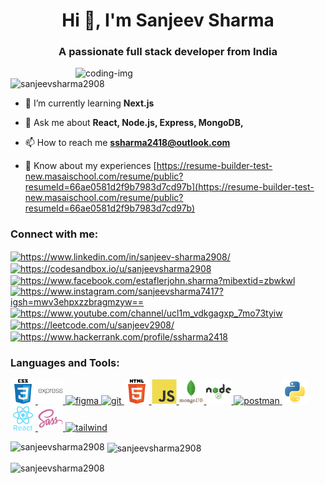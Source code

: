 <h1 align="center">Hi 👋, I'm Sanjeev Sharma</h1>
<h3 align="center">A passionate full stack developer from India</h3>
<img align="right" alt="coding-img" width="400" src="https://www.scmgalaxy.com/tutorials/wp-content/uploads/2021/09/Full-stack-developer-1.png">

<p align="left"> <img src="https://komarev.com/ghpvc/?username=sanjeevsharma2908&label=Profile%20views&color=0e75b6&style=flat" alt="sanjeevsharma2908" /> </p>

- 🌱 I’m currently learning **Next.js**

- 💬 Ask me about **React, Node.js, Express, MongoDB,**

- 📫 How to reach me **ssharma2418@outlook.com**

- 📄 Know about my experiences [https://resume-builder-test-new.masaischool.com/resume/public?resumeId=66ae0581d2f9b7983d7cd97b](https://resume-builder-test-new.masaischool.com/resume/public?resumeId=66ae0581d2f9b7983d7cd97b)

<h3 align="left">Connect with me:</h3>
<p align="left">
<a href="https://linkedin.com/in/https://www.linkedin.com/in/sanjeev-sharma2908/" target="blank"><img align="center" src="https://raw.githubusercontent.com/rahuldkjain/github-profile-readme-generator/master/src/images/icons/Social/linked-in-alt.svg" alt="https://www.linkedin.com/in/sanjeev-sharma2908/" height="30" width="40" /></a>
<a href="https://codesandbox.com/https://codesandbox.io/u/sanjeevsharma2908" target="blank"><img align="center" src="https://raw.githubusercontent.com/rahuldkjain/github-profile-readme-generator/master/src/images/icons/Social/codesandbox.svg" alt="https://codesandbox.io/u/sanjeevsharma2908" height="30" width="40" /></a>
<a href="https://fb.com/https://www.facebook.com/estaflerjohn.sharma?mibextid=zbwkwl" target="blank"><img align="center" src="https://raw.githubusercontent.com/rahuldkjain/github-profile-readme-generator/master/src/images/icons/Social/facebook.svg" alt="https://www.facebook.com/estaflerjohn.sharma?mibextid=zbwkwl" height="30" width="40" /></a>
<a href="https://instagram.com/https://www.instagram.com/sanjeevsharma7417?igsh=mwv3ehpxzzbragmzyw==" target="blank"><img align="center" src="https://raw.githubusercontent.com/rahuldkjain/github-profile-readme-generator/master/src/images/icons/Social/instagram.svg" alt="https://www.instagram.com/sanjeevsharma7417?igsh=mwv3ehpxzzbragmzyw==" height="30" width="40" /></a>
<a href="https://www.youtube.com/c/https://www.youtube.com/channel/ucl1m_vdkgagxp_7mo73tyiw" target="blank"><img align="center" src="https://raw.githubusercontent.com/rahuldkjain/github-profile-readme-generator/master/src/images/icons/Social/youtube.svg" alt="https://www.youtube.com/channel/ucl1m_vdkgagxp_7mo73tyiw" height="30" width="40" /></a>
<a href="https://www.leetcode.com/https://leetcode.com/u/sanjeev2908/" target="blank"><img align="center" src="https://raw.githubusercontent.com/rahuldkjain/github-profile-readme-generator/master/src/images/icons/Social/leet-code.svg" alt="https://leetcode.com/u/sanjeev2908/" height="30" width="40" /></a>
<a href="https://www.hackerearth.com/https://www.hackerrank.com/profile/ssharma2418" target="blank"><img align="center" src="https://raw.githubusercontent.com/rahuldkjain/github-profile-readme-generator/master/src/images/icons/Social/hackerearth.svg" alt="https://www.hackerrank.com/profile/ssharma2418" height="30" width="40" /></a>
</p>

<h3 align="left">Languages and Tools:</h3>
<p align="left"> <a href="https://www.w3schools.com/css/" target="_blank" rel="noreferrer"> <img src="https://raw.githubusercontent.com/devicons/devicon/master/icons/css3/css3-original-wordmark.svg" alt="css3" width="40" height="40"/> </a> <a href="https://expressjs.com" target="_blank" rel="noreferrer"> <img src="https://raw.githubusercontent.com/devicons/devicon/master/icons/express/express-original-wordmark.svg" alt="express" width="40" height="40"/> </a> <a href="https://www.figma.com/" target="_blank" rel="noreferrer"> <img src="https://www.vectorlogo.zone/logos/figma/figma-icon.svg" alt="figma" width="40" height="40"/> </a> <a href="https://git-scm.com/" target="_blank" rel="noreferrer"> <img src="https://www.vectorlogo.zone/logos/git-scm/git-scm-icon.svg" alt="git" width="40" height="40"/> </a> <a href="https://www.w3.org/html/" target="_blank" rel="noreferrer"> <img src="https://raw.githubusercontent.com/devicons/devicon/master/icons/html5/html5-original-wordmark.svg" alt="html5" width="40" height="40"/> </a> <a href="https://developer.mozilla.org/en-US/docs/Web/JavaScript" target="_blank" rel="noreferrer"> <img src="https://raw.githubusercontent.com/devicons/devicon/master/icons/javascript/javascript-original.svg" alt="javascript" width="40" height="40"/> </a> <a href="https://www.mongodb.com/" target="_blank" rel="noreferrer"> <img src="https://raw.githubusercontent.com/devicons/devicon/master/icons/mongodb/mongodb-original-wordmark.svg" alt="mongodb" width="40" height="40"/> </a> <a href="https://nodejs.org" target="_blank" rel="noreferrer"> <img src="https://raw.githubusercontent.com/devicons/devicon/master/icons/nodejs/nodejs-original-wordmark.svg" alt="nodejs" width="40" height="40"/> </a> <a href="https://postman.com" target="_blank" rel="noreferrer"> <img src="https://www.vectorlogo.zone/logos/getpostman/getpostman-icon.svg" alt="postman" width="40" height="40"/> </a> <a href="https://www.python.org" target="_blank" rel="noreferrer"> <img src="https://raw.githubusercontent.com/devicons/devicon/master/icons/python/python-original.svg" alt="python" width="40" height="40"/> </a> <a href="https://reactjs.org/" target="_blank" rel="noreferrer"> <img src="https://raw.githubusercontent.com/devicons/devicon/master/icons/react/react-original-wordmark.svg" alt="react" width="40" height="40"/> </a> <a href="https://sass-lang.com" target="_blank" rel="noreferrer"> <img src="https://raw.githubusercontent.com/devicons/devicon/master/icons/sass/sass-original.svg" alt="sass" width="40" height="40"/> </a> <a href="https://tailwindcss.com/" target="_blank" rel="noreferrer"> <img src="https://www.vectorlogo.zone/logos/tailwindcss/tailwindcss-icon.svg" alt="tailwind" width="40" height="40"/> </a> </p>

<p><img align="left" src="https://github-readme-stats.vercel.app/api/top-langs?username=sanjeevsharma2908&show_icons=true&locale=en&layout=compact" alt="sanjeevsharma2908" /></p>

<p>&nbsp;<img align="center" src="https://github-readme-stats.vercel.app/api?username=sanjeevsharma2908&show_icons=true&locale=en" alt="sanjeevsharma2908" /></p>

<p><img align="center" src="https://github-readme-streak-stats.herokuapp.com/?user=sanjeevsharma2908&" alt="sanjeevsharma2908" /></p>
